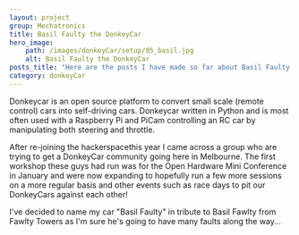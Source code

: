 ```yaml
---
layout: project
group: Mechatronics
title: Basil Faulty the DonkeyCar
hero_image: 
    path: /images/donkeyCar/setup/05_basil.jpg
    alt: Basil Faulty the DonkeyCar
posts_title: "Here are the posts I have made so far about Basil Faulty the DonkeyCar:"
category: donkeyCar
---
```


Donkeycar is an open source platform to convert small scale (remote control) cars into self-driving cars. Donkeycar written in Python and is most often used with a Raspberry Pi and PiCam controlling an RC car by manipulating both steering and throttle.

After re-joining the hackerspacethis year I came across a group who are trying to get a DonkeyCar community going here in Melbourne. The first workshop these guys had run was for the Open Hardware Mini Conference in January and were now expanding to hopefully run a few more sessions on a more regular basis and other events such as race days to pit our DonkeyCars against each other!

I've decided to name my car "Basil Faulty" in tribute to Basil Fawlty from Fawlty Towers as I'm sure he's going to have many faults along the way...